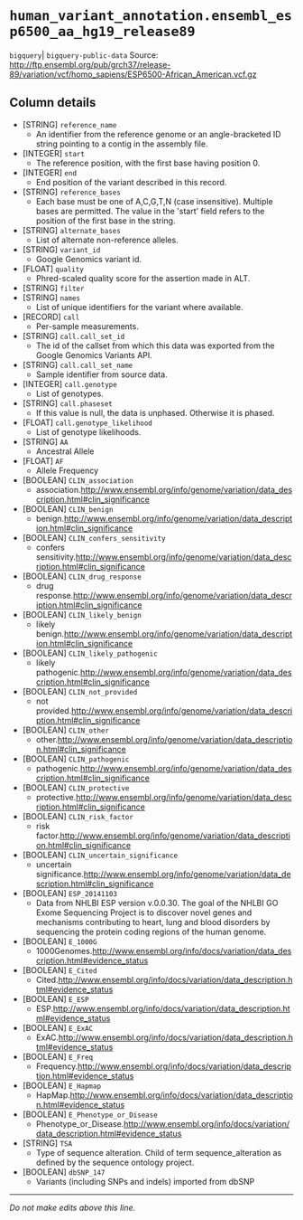 # `human_variant_annotation.ensembl_esp6500_aa_hg19_release89`
`bigquery`| `bigquery-public-data`
Source: http://ftp.ensembl.org/pub/grch37/release-89/variation/vcf/homo_sapiens/ESP6500-African_American.vcf.gz

## Column details
* [STRING]    `reference_name`
  - An identifier from the reference genome or an angle-bracketed ID string pointing to a contig in the assembly file.
* [INTEGER]   `start`
  - The reference position, with the first base having position 0.
* [INTEGER]   `end`
  - End position of the variant described in this record.
* [STRING]    `reference_bases`
  - Each base must be one of A,C,G,T,N (case insensitive). Multiple bases are permitted. The value in the 'start' field refers to the position of the first base in the string.
* [STRING]    `alternate_bases`
  - List of alternate non-reference alleles.
* [STRING]    `variant_id`
  - Google Genomics variant id.
* [FLOAT]     `quality`
  - Phred-scaled quality score for the assertion made in ALT.
* [STRING]    `filter`
* [STRING]    `names`
  - List of unique identifiers for the variant where available.
* [RECORD]    `call`
  - Per-sample measurements.
* [STRING]    `call.call_set_id`
  - The id of the callset from which this data was exported from the Google Genomics Variants API.
* [STRING]    `call.call_set_name`
  - Sample identifier from source data.
* [INTEGER]   `call.genotype`
  - List of genotypes.
* [STRING]    `call.phaseset`
  - If this value is null, the data is unphased.  Otherwise it is phased.
* [FLOAT]     `call.genotype_likelihood`
  - List of genotype likelihoods.
* [STRING]    `AA`
  - Ancestral Allele
* [FLOAT]     `AF`
  - Allele Frequency
* [BOOLEAN]   `CLIN_association`
  - association.http://www.ensembl.org/info/genome/variation/data_description.html#clin_significance
* [BOOLEAN]   `CLIN_benign`
  - benign.http://www.ensembl.org/info/genome/variation/data_description.html#clin_significance
* [BOOLEAN]   `CLIN_confers_sensitivity`
  - confers sensitivity.http://www.ensembl.org/info/genome/variation/data_description.html#clin_significance
* [BOOLEAN]   `CLIN_drug_response`
  - drug response.http://www.ensembl.org/info/genome/variation/data_description.html#clin_significance
* [BOOLEAN]   `CLIN_likely_benign`
  - likely benign.http://www.ensembl.org/info/genome/variation/data_description.html#clin_significance
* [BOOLEAN]   `CLIN_likely_pathogenic`
  - likely pathogenic.http://www.ensembl.org/info/genome/variation/data_description.html#clin_significance
* [BOOLEAN]   `CLIN_not_provided`
  - not provided.http://www.ensembl.org/info/genome/variation/data_description.html#clin_significance
* [BOOLEAN]   `CLIN_other`
  - other.http://www.ensembl.org/info/genome/variation/data_description.html#clin_significance
* [BOOLEAN]   `CLIN_pathogenic`
  - pathogenic.http://www.ensembl.org/info/genome/variation/data_description.html#clin_significance
* [BOOLEAN]   `CLIN_protective`
  - protective.http://www.ensembl.org/info/genome/variation/data_description.html#clin_significance
* [BOOLEAN]   `CLIN_risk_factor`
  - risk factor.http://www.ensembl.org/info/genome/variation/data_description.html#clin_significance
* [BOOLEAN]   `CLIN_uncertain_significance`
  - uncertain significance.http://www.ensembl.org/info/genome/variation/data_description.html#clin_significance
* [BOOLEAN]   `ESP_20141103`
  - Data from NHLBI ESP version v.0.0.30. The goal of the NHLBI GO Exome Sequencing Project is to discover novel genes and mechanisms contributing to heart, lung and blood disorders by sequencing the protein coding regions of the human genome.
* [BOOLEAN]   `E_1000G`
  - 1000Genomes.http://www.ensembl.org/info/docs/variation/data_description.html#evidence_status
* [BOOLEAN]   `E_Cited`
  - Cited.http://www.ensembl.org/info/docs/variation/data_description.html#evidence_status
* [BOOLEAN]   `E_ESP`
  - ESP.http://www.ensembl.org/info/docs/variation/data_description.html#evidence_status
* [BOOLEAN]   `E_ExAC`
  - ExAC.http://www.ensembl.org/info/docs/variation/data_description.html#evidence_status
* [BOOLEAN]   `E_Freq`
  - Frequency.http://www.ensembl.org/info/docs/variation/data_description.html#evidence_status
* [BOOLEAN]   `E_Hapmap`
  - HapMap.http://www.ensembl.org/info/docs/variation/data_description.html#evidence_status
* [BOOLEAN]   `E_Phenotype_or_Disease`
  - Phenotype_or_Disease.http://www.ensembl.org/info/docs/variation/data_description.html#evidence_status
* [STRING]    `TSA`
  - Type of sequence alteration. Child of term sequence_alteration as defined by the sequence ontology project.
* [BOOLEAN]   `dbSNP_147`
  - Variants (including SNPs and indels) imported from dbSNP

-------------------------------------------------------------------------------
*Do not make edits above this line.*
